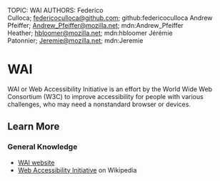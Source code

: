 TOPIC: WAI
AUTHORS: Federico Culloca; federicoculloca@github.com; github:federicoculloca
         Andrew Pfeiffer; Andrew_Pfeiffer@mozilla.net; mdn:Andrew_Pfeiffer
         Heather; hbloomer@mozilla.net; mdn:hbloomer
         Jérémie Patonnier; Jeremie@mozilla.net; mdn:Jeremie

# WAI

WAI or Web Accessibility Initiative is an effort by the World Wide Web Consortium (W3C) to improve
accessibility for people with various challenges, who may need a nonstandard browser or devices.

## Learn More

### General Knowledge

- [WAI website](http://www.w3.org/WAI/)
- [Web Accessibility Initiative](https://en.wikipedia.org/wiki/Web%20Accessibility%20Initiative) on Wikipedia
